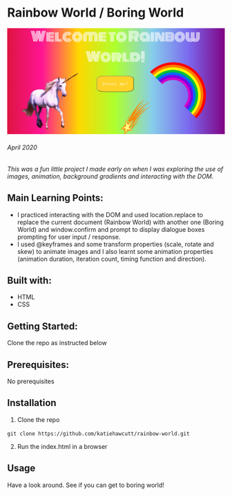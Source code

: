 # Rainbow World / Boring World

![Rainbow World](./Images/rainbow-world-screenshot.PNG)

###### April 2020

_This was a fun little project I made early on when I was exploring the use of images, animation, background gradients and interacting with the DOM._

## Main Learning Points:

- I practiced interacting with the DOM and used location.replace to replace the current document (Rainbow World) with another one (Boring World) and window.confirm and prompt to display dialogue boxes prompting for user input / response.
- I used @keyframes and some transform properties (scale, rotate and skew) to animate images and I also learnt some animation properties (animation duration, iteration count, timing function and direction).

## Built with:

- HTML
- CSS

## Getting Started:

Clone the repo as instructed below

## Prerequisites:

No prerequisites

## Installation

1.  Clone the repo

`git clone https://github.com/katiehawcutt/rainbow-world.git`

2. Run the index.html in a browser

## Usage

Have a look around. See if you can get to boring world!

